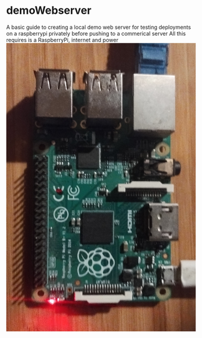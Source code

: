 # demoWebserver
A basic guide to creating a local demo web server for testing deployments on a raspberrypi privately before pushing to a commerical server
All this requires is a RaspberryPi, internet and power
![alt text](https://github.com/WeatherlyMed/demoWebserver/blob/main/pi.jpg)
